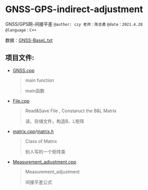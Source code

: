 # GNSS-GPS-indirect-adjustment

GNSS/GPS网-间接平差
`@author: czy 老师：陈志勇`
`@date：2021.4.28`
`@language：C++`

数据：[GNSS-BaseL.txt](https://github.com/Raymond1030/GNSS-GPS-indirect-adjustment/blob/main/GNSS_Indirect_Adjustment/GNSS-BaseL.txt)

## 项目文件:

- [GNSS.cpp](https://github.com/Raymond1030/GNSS-GPS-indirect-adjustment/blob/main/GNSS_Indirect_Adjustment/GNSS.cpp)

  > main function
  >
  > main函数

- [File.cpp](https://github.com/Raymond1030/GNSS-GPS-indirect-adjustment/blob/main/GNSS_Indirect_Adjustment/File.cpp)

  > Read&Save File , Constaruct the B&L  Matrix
  >
  > 读、存储文件，构造B、L矩阵

- [matrix.cpp](https://github.com/Raymond1030/GNSS-GPS-indirect-adjustment/blob/main/GNSS_Indirect_Adjustment/matrix.cpp)/[matrix.h](https://github.com/Raymond1030/GNSS-GPS-indirect-adjustment/blob/main/GNSS_Indirect_Adjustment/matrix.h)

  > Class of Matrix 
  >
  > 别人写的一个矩阵类  

- [Measurement_adjustment.cpp](https://github.com/Raymond1030/GNSS-GPS-indirect-adjustment/blob/main/GNSS_Indirect_Adjustment/Measurement_adjustment.cpp)

  > Measurement_adjustment
  >
  > 间接平差公式



